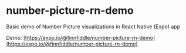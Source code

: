 # number-picture-rn-demo
Basic demo of Number Picture visualizations in React Native (Expo) app

Demo: [https://expo.io/@finnfiddle/number-picture-rn-demo](https://expo.io/@finnfiddle/number-picture-rn-demo)
